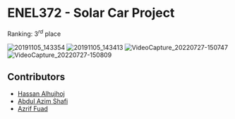 # ENEL372 - Solar Car Project

Ranking: $3^{rd}$ place

![20191105_143354](https://user-images.githubusercontent.com/71320802/181153120-2b839947-9761-4d72-84e2-0f3faee31822.jpeg)
![20191105_143413](https://user-images.githubusercontent.com/71320802/181153145-45bbcbd0-5aef-44d3-92d0-808d613fbd05.jpeg)
![VideoCapture_20220727-150747](https://user-images.githubusercontent.com/71320802/181153152-b7b4f0f0-39aa-48fc-b4f2-a99eea6bedd9.jpeg)
![VideoCapture_20220727-150809](https://user-images.githubusercontent.com/71320802/181153156-24839944-c18c-4aa7-adc4-53f8d35ce1e7.jpeg)

## Contributors
* [Hassan Alhujhoj](https://github.com/hassan-alhujhoj)
* [Abdul Azim Shafi]()
* [Azrif Fuad]()
